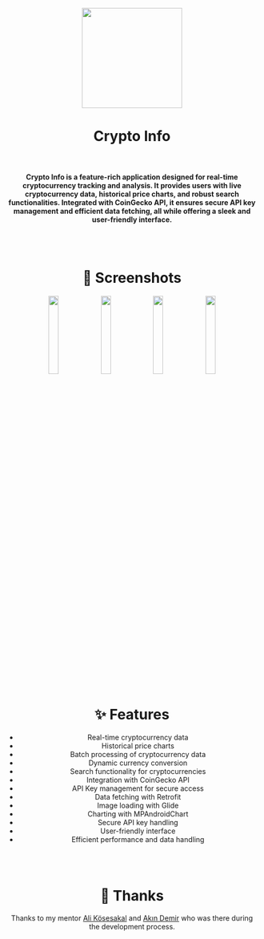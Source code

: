 <div align="center">
</br>
<img src="https://github.com/user-attachments/assets/dc955758-be15-48fe-bbcc-42b0fdb7fa3c" width="200" />

</div>

<h1 align="center">Crypto Info</h1>

</br>

<h4 align="center">Crypto Info is a feature-rich application designed for real-time cryptocurrency tracking and analysis. It provides users with live cryptocurrency data, historical price charts,  and robust search functionalities. Integrated with CoinGecko API, it ensures secure API key management and efficient data fetching, all while offering a sleek and user-friendly interface.</h4>

<br/>
<br/>
<div align="center">
  
# 📱 Screenshots

<p align="middle">
    <img src="https://github.com/user-attachments/assets/9b52adcf-3c7e-414a-bf36-99370fc59adc" width="20%" />
    <img src="https://github.com/user-attachments/assets/e3664b3e-38a4-44fa-9d4a-c3182d33b11b" width="20%" />
    <img src="https://github.com/user-attachments/assets/e6e723c2-b572-4fe2-974c-a36a833a3f09" width="20%" />
    <img src="https://github.com/user-attachments/assets/b976d4c9-8893-4220-abda-8c8ef55f9fff" width="20%" />
</p>

</div>

<div align="center">

# ✨ Features

- Real-time cryptocurrency data
- Historical price charts
- Batch processing of cryptocurrency data
- Dynamic currency conversion
- Search functionality for cryptocurrencies
- Integration with CoinGecko API
- API Key management for secure access
- Data fetching with Retrofit
- Image loading with Glide
- Charting with MPAndroidChart
- Secure API key handling
- User-friendly interface
- Efficient performance and data handling

<br/>
<br/>

# 🙏 Thanks

Thanks to my mentor [Ali Kösesakal](https://github.com/ali-kosesakal) and [Akın Demir](https://github.com/akndmr) who was there during the development process.

</div>
